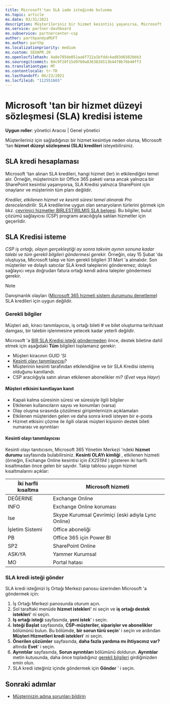 ```yaml
---
title: Microsoft'tan SLA iade isteğinde bulunma
ms.topic: article
ms.date: 03/31/2021
description: Müşterileriniz bir hizmet kesintisi yaşanırsa, Microsoft 'tan bir hizmet düzeyi sözleşmesi (SLA) kredisi istemek için avantajları, kısıtlamaları ve yordamları öğrenin.
ms.service: partner-dashboard
ms.subservice: partnercenter-csp
author: parthpandyaMSFT
ms.author: parthp
ms.localizationpriority: medium
ms.custom: SEOAPR.20
ms.openlocfilehash: 4a8e785de051aa6f722a1bfddc4ad83d6502bbb3
ms.sourcegitcommit: 8dc9f28f15d9760a8363826513b4470b76b40ff3
ms.translationtype: MT
ms.contentlocale: tr-TR
ms.lasthandoff: 06/23/2021
ms.locfileid: "112551665"
---
```

# <a name="how-and-when-to-request-a-service-level-agreement-sla-credit-from-microsoft"></a>Microsoft 'tan bir hizmet düzeyi sözleşmesi (SLA) kredisi isteme

**Uygun roller**: yönetici Aracısı | Genel yönetici

Müşterileriniz için sağladığınızı bir hizmet kesintiye neden olursa, Microsoft 'tan **hizmet düzeyi sözleşmesi (SLA) kredileri** isteyebilirsiniz.

## <a name="sla-credit-calculation"></a>SLA kredi hesaplaması

Microsoft 'tan alınan SLA kredileri, hangi hizmet (ler) in etkilendiğini temel alır. Örneğin, müşterinizin bir Office 365 paketi varsa ancak yalnızca bir SharePoint kesintisi yaşanıyorsa, SLA Kredisi yalnızca SharePoint için onaylanır ve müşterinin tüm planı değildir.

*Krediler, etkilenen hizmet ve kesinti süresi temel alınarak Pro derecelendirilir.* SLA kredilerine uygun olan senaryoların türlerini görmek için bkz. [çevrimiçi hizmetler BIRLEŞTIRILMIŞ SLA belgesi](http://www.microsoftvolumelicensing.com/DocumentSearch.aspx?Mode=3&DocumentTypeId=37). Bu bilgiler, bulut çözümü sağlayıcısı (CSP) programı aracılığıyla satılan hizmetler için geçerlidir.


## <a name="request-an-sla-credit"></a>SLA Kredisi isteme

*CSP iş ortağı, olayın gerçekleştiği ay sonra takvim ayının sonuna kadar talebi ve tüm gerekli bilgileri göndermesi gerekir.* Örneğin, olay 15 Şubat 'da oluştuysa, Microsoft talep ve tüm gerekli bilgileri 31 Mart 'a almalıdır. Son müşteriler ve dolaylı satıcılar SLA kredi taleplerini gönderemez; dolaylı sağlayıcı veya doğrudan fatura ortağı kendi adına talepler göndermesi gerekir.

>[!NOTE]
>Danışmanlık olayları ([Microsoft 365 hizmeti sistem durumunu denetleme](/microsoft-365/enterprise/view-service-health#incidents-and-advisories)) SLA kredileri için uygun değildir.

### <a name="required-information"></a>Gerekli bilgiler

Müşteri adı, kiracı tanımlayıcısı, iş ortağı bileti # ve bilet oluşturma tarih/saat damgası, bir talebin işlenmesine yetecek kadar yeterli değildir.

Microsoft 'a [BIR SLA Kredisi isteği göndermeden](#submit-sla-credit-request) önce, destek biletine dahil etmek için aşağıdaki **Tüm** bilgileri toplamanız gerekir:

- Müşteri kiracının GUID 'SI
- [Kesinti olayı tanımlayıcısı](#outage-incident-identifier)?
- Müşterinin kesinti tarafından etkilendiğine ve bir SLA Kredisi istemiş olduğunu kanıtlandı.
- CSP aracılığıyla satın alınan etkilenen abonelikler mi? (*Evet* veya *Hayır*)

#### <a name="evidence-that-proves-customer-impact"></a>Müşteri etkisini kanıtlayan kanıt

- Kapalı kalma süresinin süresi ve süresiyle ilgili bilgiler
- Etkilenen kullanıcıların sayısı ve konumları (varsa)
- Olay oluşma sırasında çözülmesi girişimlerinizin açıklamaları
- Etkilenen müşteriden gelen ve daha sonra kredi isteyen bir e-posta
- Hizmet etkisini çözme ile ilgili olarak müşteri kişisinin destek bileti numarası ve ayrıntıları


#### <a name="outage-incident-identifier"></a>Kesinti olayı tanımlayıcısı

Kesinti olayı tanıtıcısını, Microsoft 365 Yönetim Merkezi 'ndeki **hizmet durumu** sayfasında bulabilirsiniz. **Kesinti OLAYı kimliği** , etkilenen hizmeti (örneğin, Exchange Online kesintisi için *EX25194* ) gösteren iki harfli kısaltmadan önce gelen bir sayıdır. Takip tablosu yaygın hizmet kısaltmalarını açıklar:

| İki harfli kısaltma | Microsoft hizmeti |
| ----------------------- | ----------------- |
| DEĞERINE | Exchange Online |
| INFO | Exchange Online koruması |
| Ise | Skype Kurumsal Çevrimiçi (eski adıyla Lync Online) |
| İşletim Sistemi | Office aboneliği |
| PB | Office 365 için Power BI |
| SP2 | SharePoint Online |
| ASKıYA | Yammer Kurumsal |
| MO | Portal hatası |

### <a name="submit-sla-credit-request"></a>SLA kredi isteği gönder

SLA kredi isteğinizi Iş Ortağı Merkezi panosu üzerinden Microsoft 'a göndermek için:

1. İş Ortağı Merkezi panosunda oturum açın.
2. Sol taraftaki menüde **hizmet istekleri**' ni seçin ve **iş ortağı destek istekleri**' ni seçin.
3. **Iş ortağı isteği** sayfasında, **yeni istek**' ı seçin.
4. **Isteği Başlat** sayfasında, **CSP-müşteriler, siparişler ve abonelikler** bölümünü bulun. Bu bölümde, **bir sorun türü seçin**' i seçin ve ardından **Müşteri Hizmetleri kredi istekleri**' ni seçin.
5. **Önerilen çözümler** sayfasında, **daha fazla yardıma mı ihtiyacınız var?** altında **Evet**' i seçin.
6. **Ayrıntılar** sayfasında, **Sorun ayrıntıları** bölümünü doldurun. **Ayrıntılar** metin kutusunda, daha önce topladığınız [gerekli bilgileri](#required-information) girdiğinizden emin olun.
7. SLA kredi isteğiniz içinde göndermek için **Gönder** ' i seçin.

## <a name="next-steps"></a>Sonraki adımlar

- [Müşterinizin adına sorunları bildirin](report-problems-on-behalf-of-a-customer.md)

